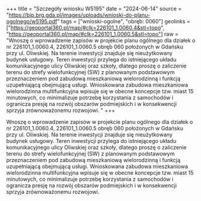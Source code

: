 +++
title = "Szczegóły wniosku W5195"
date = "2024-06-14"
source = "https://bip.brg.gda.pl/images/uploads/wnioski-do-planu-ogolnego/w5195.pdf"
tags = ["wnioski-ogolne", "obręb: 0060"]
geolinks = ["https://geoportal360.pl/map/#clk=226101_1.0060.4&stl=topo", "https://geoportal360.pl/map/#clk=226101_1.0060.5&stl=topo"]
raw = "Wnoszę o wprowadzenie zapisów w projekcie planu ogólnego dla działek o nr 226101_1.0060.4, 226101_1.0060.5 obręb 060 położonych w Gdańsku przy ul. Oliwskiej. Na terenie inwestycji znajduje się  nieużytkowany budynek usługowy. Teren inwestycji przylega do istniejącego układu komunikacyjnego ulicy  Oliwskiej oraz szkoły, dlatego proszę o zaliczenie terenu do strefy wielofunkcyjnej (SW) z planowanym  podstawowym przeznaczeniem pod zabudową mieszkaniową wielorodzinną i funkcją uzupełniającą obejmującą usługi. Wnioskowana zabudowa mieszkaniowa wielorodzinna multifunkcyjna wpisuje się w  obecne koncepcje tzw. miast 15 minutowych, co minimalizuje potrzebę korzystania z samochodów i ogranicza presję na rozwój obszarów podmiejskich i w konsekwencji sprzyja zrównoważonemu rozwojowi. "
+++

Wnoszę o wprowadzenie zapisów w projekcie planu ogólnego dla działek o nr 226101_1.0060.4,
226101_1.0060.5 obręb 060 położonych w Gdańsku przy ul. Oliwskiej. Na terenie inwestycji znajduje się 
nieużytkowany budynek usługowy. Teren inwestycji przylega do istniejącego układu komunikacyjnego ulicy 
Oliwskiej oraz szkoły, dlatego proszę o zaliczenie terenu do strefy wielofunkcyjnej (SW) z planowanym 
podstawowym przeznaczeniem pod zabudową mieszkaniową wielorodzinną i funkcją uzupełniającą
obejmującą usługi. Wnioskowana zabudowa mieszkaniowa wielorodzinna multifunkcyjna wpisuje się w 
obecne koncepcje tzw. miast 15 minutowych, co minimalizuje potrzebę korzystania z samochodów i ogranicza
presję na rozwój obszarów podmiejskich i w konsekwencji sprzyja zrównoważonemu rozwojowi.



